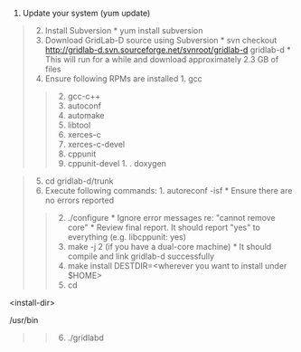   1. Update your system (yum update)
> 2. Install Subversion
    * yum install subversion
> 3. Download GridLab-D source using Subversion
    * svn checkout
http://gridlab-d.svn.sourceforge.net/svnroot/gridlab-d gridlab-d
      * This will run for a while and download approximately
2.3 GB of files
> 4. Ensure following RPMs are installed
    1. gcc
> > 2. gcc-c++
> > 3. autoconf
> > 4. automake
> > 5. libtool
> > 6. xerces-c
> > 7. xerces-c-devel
> > 8. cppunit
> > 9. cppunit-devel
    1. . doxygen

> 5. cd gridlab-d/trunk
> 6. Execute following commands:
    1. autoreconf -isf
      * Ensure there are no errors reported
> > 2. ./configure
      * Ignore error messages re: "cannot remove core"
      * Review final report. It should report "yes" to
everything (e.g. libcppunit: yes)
> > 3. make -j 2 (if you have a dual-core machine)
      * It should compile and link gridlab-d successfully
> > 4. make install DESTDIR=<wherever you want to install under $HOME>
> > 5. cd 

&lt;install-dir&gt;

/usr/bin
> > 6. ./gridlabd